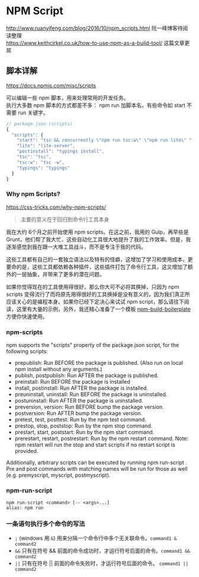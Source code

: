 # NPM Script

http://www.ruanyifeng.com/blog/2016/10/npm_scripts.html  阮一峰博客待阅读整理  
https://www.keithcirkel.co.uk/how-to-use-npm-as-a-build-tool/  这篇文章更屌

## 脚本详解

https://docs.npmjs.com/misc/scripts

可以编辑一些 npm 脚本，用来处理常用的开发任务。   
执行大多数 npm 脚本的方式都差不多： npm run 加脚本名，有些命令如 start 不需要 run 关键字。

```js
// package.json (scripts)
{
  "scripts": {
    "start": "tsc && concurrently \"npm run tsc:w\" \"npm run lite\" ",
    "lite": "lite-server",
    "postinstall": "typings install",
    "tsc": "tsc",
    "tsc:w": "tsc -w",
    "typings": "typings"
  }
}
```

### Why npm Scripts?
https://css-tricks.com/why-npm-scripts/

> 主要的意义在于回归到命令行工具本身

我在大约 6个月之前开始使用 npm scripts。在这之前，我用的 Gulp，再早些是 Grunt，他们帮了我大忙，这些自动化工具很大地提升了我的工作效率。但是，我逐渐感觉到我在跟一大堆工具战斗，而不是专注于我的代码。

这些工具都有自己的一套独立语法以及特有的怪癖，这增加了学习和使用成本，更要命的是，这些工具都依赖各种插件，这些插件打包了命令行工具，这又增加了额外的一层抽象，并带来了更多的潜在问题。

如果你觉得现在的工具使用得很好，那么你大可不必将其换掉，只因为 npm scripts 变得流行了而将原先用得很好的工具换掉是没有意义的，因为我们真正所应该关心的是编程本身。如果你已经下定决心来试试 npm script，那么请往下阅读，这里有大量的示例，另外，我还精心准备了一个模板 [npm-build-boilerplate](https://github.com/damonbauer/npm-build-boilerplate) 方便你快速使用。

### npm-scripts

npm supports the "scripts" property of the package.json script, for the following scripts:

* prepublish: Run BEFORE the package is published. (Also run on local npm install without any arguments.)
* publish, postpublish: Run AFTER the package is published.
* preinstall: Run BEFORE the package is installed
* install, postinstall: Run AFTER the package is installed.
* preuninstall, uninstall: Run BEFORE the package is uninstalled.
* postuninstall: Run AFTER the package is uninstalled.
* preversion, version: Run BEFORE bump the package version.
* postversion: Run AFTER bump the package version.
* pretest, test, posttest: Run by the npm test command.
* prestop, stop, poststop: Run by the npm stop command.
* prestart, start, poststart: Run by the npm start command.
* prerestart, restart, postrestart: Run by the npm restart command. Note: npm restart will run the stop and start scripts if no restart script is provided.

Additionally, arbitrary scripts can be executed by running npm run-script <pkg> <stage>. Pre and post commands with matching names will be run for those as well (e.g. premyscript, myscript, postmyscript).

### npm-run-script

```
npm run-script <command> [-- <args>...]
alias: npm run
```

### 一条语句执行多个命令的写法

* `;` (windows 用 `&`) 用来分隔一个命令行中多个无关联命令。`command1 & command2`
* `&&` 只有在符号 && 前面的命令成功时，才运行符号后面的命令。`command1 && command2`
* `||` 只有在符号 || 前面的命令失败时，才运行符号后面的命令。 `command1 || command2`

